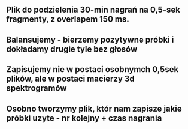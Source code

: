 ## Plik do podzielenia 30-min nagrań na 0,5-sek fragmenty, z overlapem 150 ms.
## Balansujemy  - bierzemy pozytywne próbki i dokładamy drugie tyle bez głosów
## Zapisujemy nie w postaci osobnymch 0,5sek plików, ale w postaci macierzy 3d spektrogramów
## Osobno tworzymy plik, któr nam zapisze jakie próbki uzyte - nr kolejny + czas nagrania
